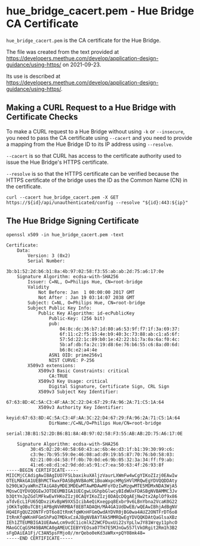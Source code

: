 # hue_bridge_cacert.pem - Hue Bridge CA Certificate

`hue_bridge_cacert.pem` is the CA certificate for the Hue Bridge.

The file was created from the text provided at https://developers.meethue.com/develop/application-design-guidance/using-https/ on 2021-09-23.

Its use is described at https://developers.meethue.com/develop/application-design-guidance/using-https/.

## Making a CURL Request to a Hue Bridge with Certificate Checks
To make a CURL request to a Hue Bridge without using `-k` or `--insecure`, you need to pass
the CA certificate using `--cacert` and you need to provide a mapping from the Hue Bridge ID to its IP address using `--resolve`.

`--cacert` is so that CURL has access to the certificate authority used to issue the Hue Bridge's HTTPS certificate.

`--resolve` is so that the HTTPS certificate can be verified because the HTTPS certificate of the bridge uses the ID as the Common Name (CN) in the certificate.

```
curl --cacert hue_bridge_cacert.pem -X GET https://${id}/api/unauthenticated/config --resolve "${id}:443:${ip}"
```

## The Hue Bridge Signing Certificate

```
openssl x509 -in hue_bridge_cacert.pem -text
```

```
Certificate:
    Data:
        Version: 3 (0x2)
        Serial Number:
            3b:b1:52:2d:b6:b1:8a:4b:97:02:58:f3:55:ab:ab:2d:75:a6:17:0e
    Signature Algorithm: ecdsa-with-SHA256
        Issuer: C=NL, O=Philips Hue, CN=root-bridge
        Validity
            Not Before: Jan  1 00:00:00 2017 GMT
            Not After : Jan 19 03:14:07 2038 GMT
        Subject: C=NL, O=Philips Hue, CN=root-bridge
        Subject Public Key Info:
            Public Key Algorithm: id-ecPublicKey
                Public-Key: (256 bit)
                pub: 
                    04:8c:dc:36:b7:1d:80:a6:53:9f:f7:1f:3a:69:37:
                    6f:11:c2:f5:15:4e:b9:40:3c:73:88:ab:c1:a5:6f:
                    57:5d:22:1c:89:b0:1e:42:22:b1:7a:0a:6a:f0:4c:
                    5b:af:db:fa:2c:19:d8:6e:76:b6:55:c6:8a:d0:6d:
                    b6:8c:e2:a4:4e
                ASN1 OID: prime256v1
                NIST CURVE: P-256
        X509v3 extensions:
            X509v3 Basic Constraints: critical
                CA:TRUE
            X509v3 Key Usage: critical
                Digital Signature, Certificate Sign, CRL Sign
            X509v3 Subject Key Identifier: 
                67:63:8D:4C:5A:C3:4F:AA:3C:22:D4:67:29:FA:96:2A:71:C5:1A:64
            X509v3 Authority Key Identifier: 
                keyid:67:63:8D:4C:5A:C3:4F:AA:3C:22:D4:67:29:FA:96:2A:71:C5:1A:64
                DirName:/C=NL/O=Philips Hue/CN=root-bridge
                serial:3B:B1:52:2D:B6:B1:8A:4B:97:02:58:F3:55:AB:AB:2D:75:A6:17:0E

    Signature Algorithm: ecdsa-with-SHA256
         30:45:02:20:40:58:60:43:ac:6b:4e:d3:1f:b1:39:30:99:c6:
         c3:9e:7b:95:59:0e:46:08:ad:d9:19:b5:87:70:76:b0:58:03:
         02:21:00:d4:58:ff:0b:70:0d:e6:9b:05:32:3a:34:ff:f9:ab:
         41:e6:e8:d1:e2:9d:dd:a5:91:c7:ea:50:63:4f:26:93:8f
-----BEGIN CERTIFICATE-----
MIICMjCCAdigAwIBAgIUO7FSLbaxikuXAljzVaurLXWmFw4wCgYIKoZIzj0EAwIw
OTELMAkGA1UEBhMCTkwxFDASBgNVBAoMC1BoaWxpcHMgSHVlMRQwEgYDVQQDDAty
b290LWJyaWRnZTAiGA8yMDE3MDEwMTAwMDAwMFoYDzIwMzgwMTE5MDMxNDA3WjA5
MQswCQYDVQQGEwJOTDEUMBIGA1UECgwLUGhpbGlwcyBIdWUxFDASBgNVBAMMC3Jv
b3QtYnJpZGdlMFkwEwYHKoZIzj0CAQYIKoZIzj0DAQcDQgAEjNw2tx2AplOf9x86
aTdvEcL1FU65QDxziKvBpW9XXSIcibAeQiKxegpq8Exbr9v6LBnYbna2VcaK0G22
jOKkTqOBuTCBtjAPBgNVHRMBAf8EBTADAQH/MA4GA1UdDwEB/wQEAwIBhjAdBgNV
HQ4EFgQUZ2ONTFrDT6o8ItRnKfqWKnHFGmQwdAYDVR0jBG0wa4AUZ2ONTFrDT6o8
ItRnKfqWKnHFGmShPaQ7MDkxCzAJBgNVBAYTAk5MMRQwEgYDVQQKDAtQaGlsaXBz
IEh1ZTEUMBIGA1UEAwwLcm9vdC1icmlkZ2WCFDuxUi22sYpLlwJY81Wrqy11phcO
MAoGCCqGSM49BAMCA0gAMEUCIEBYYEOsa07TH7E5MJnGw557lVkORgit2Rm1h3B2
sFgDAiEA1Fj/C3AN5psFMjo0//mrQebo0eKd3aWRx+pQY08mk48=
-----END CERTIFICATE-----
```